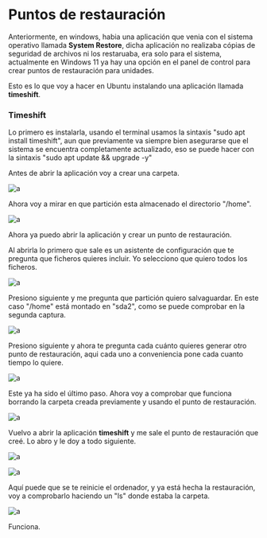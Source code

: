 # __Puntos de restauración__

Anteriormente, en windows, habia una aplicación que venia con el sistema operativo llamada __System Restore__, dicha aplicación no realizaba cópias de seguridad de archivos ni los restaruaba, era solo para el sistema, actualmente en Windows 11 ya hay una opción en el panel de control para crear puntos de restauración para unidades.

Esto es lo que voy a hacer en Ubuntu instalando una aplicación llamada __timeshift__.

### __Timeshift__

Lo primero es instalarla, usando el terminal usamos la sintaxis "sudo apt install timeshift", aun que previamente va siempre bien asegurarse que el sistema se encuentra completamente actualizado, eso se puede hacer con la sintaxis "sudo apt update && upgrade -y"

Antes de abrir la aplicación voy a crear una carpeta.

![a](./imagenes/restauracion/timeshift2.png)

Ahora voy a mirar en que partición esta almacenado el directorio "/home".

![a](./imagenes/restauracion/timeshift4.png)

Ahora ya puedo abrir la aplicación y crear un punto de restauración.

Al abrirla lo primero que sale es un asistente de configuración que te pregunta que ficheros quieres incluir.
Yo selecciono que quiero todos los ficheros.

![a](./imagenes/restauracion/timeshift3.png)

Presiono siguiente y me pregunta que partición quiero salvaguardar.
En este caso "/home" está montado en "sda2", como se puede comprobar en la segunda captura.

![a](./imagenes/restauracion/timeshift5.png)

Presiono siguiente y ahora te pregunta cada cuánto quieres generar otro punto de restauración, aqui cada uno a conveniencia pone cada cuanto tiempo lo quiere.

![a](./imagenes/restauracion/timeshift6.png)

Este ya ha sido el último paso. Ahora voy a comprobar que funciona borrando la carpeta creada previamente y usando el punto de restauración.

![a](./imagenes/restauracion/timeshift7.png)

Vuelvo a abrir la aplicación __timeshift__ y me sale el punto de restauración que creé. Lo abro y le doy a todo siguiente.

![a](./imagenes/restauracion/timeshift8.png)

![a](./imagenes/restauracion/timeshift9.png)

Aquí puede que se te reinicie el ordenador, y ya está hecha la restauración, voy a comprobarlo haciendo un "ls" donde estaba la carpeta.

![a](./imagenes/restauracion/timeshift10.png)

Funciona.